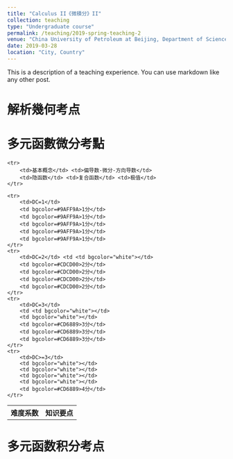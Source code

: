 ```yaml
---
title: "Calculus II《微積分》II"
collection: teaching
type: "Undergraduate course"
permalink: /teaching/2019-spring-teaching-2
venue: "China University of Petroleum at Beijing, Department of Science"
date: 2019-03-28
location: "City, Country"
---
```


This is a description of a teaching experience. You can use markdown like any other post.

解析幾何考点
======

多元函數微分考點
======
<table>
    <tr>
        <th rowspan="2">难度系数</th> <th colspan="5">知识要点</th>
    </tr>

    <tr>
        <td>基本概念</td> <td>偏导数-微分-方向导数</td>
        <td>隐函数</td> <td>复合函数</td> <td>极值</td>
    </tr>

    <tr>
        <td>DC=1</td>
        <td bgcolor=#9AFF9A>1分</td>
        <td bgcolor=#9AFF9A>1分</td>
        <td bgcolor=#9AFF9A>1分</td>
        <td bgcolor=#9AFF9A>1分</td>
        <td bgcolor=#9AFF9A>1分</td>
    </tr>
    <tr>
        <td>DC=2</td> <td <td bgcolor="white"></td>
        <td bgcolor=#CDCD00>2分</td>
        <td bgcolor=#CDCD00>2分</td>
        <td bgcolor=#CDCD00>2分</td>
        <td bgcolor=#CDCD00>2分</td>
    </tr>
    <tr>
        <td>DC=3</td>
        <td <td bgcolor="white"></td>
        <td bgcolor="white"></td>
        <td bgcolor=#CD6889>3分</td>
        <td bgcolor=#CD6889>3分</td>
        <td bgcolor=#CD6889>3分</td>
    </tr>
    <tr>
        <td>DC>=3</td>
        <td bgcolor="white"></td>
        <td bgcolor="white"></td>
        <td bgcolor="white"></td>
        <td bgcolor="white"></td>
        <td bgcolor=#CD6889>4分</td>
    </tr>
</table>


多元函数积分考点
======
